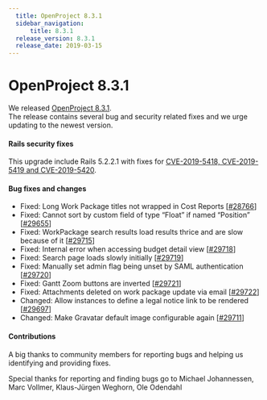 ```yaml
---
  title: OpenProject 8.3.1
  sidebar_navigation:
      title: 8.3.1
  release_version: 8.3.1
  release_date: 2019-03-15
---
```



# OpenProject 8.3.1

We released
[OpenProject 8.3.1](https://community.openproject.com/versions/1355).  
The release contains several bug and security related fixes and we urge
updating to the newest version.

#### Rails security fixes

This upgrade include Rails 5.2.2.1 with fixes for [CVE-2019-5418, 
CVE-2019-5419
and CVE-2019-5420](https://weblog.rubyonrails.org/2019/3/13/Rails-4-2-5-1-5-1-6-2-have-been-released/).

#### Bug fixes and changes

  - Fixed: Long Work Package titles not wrapped in
    Cost Reports
    \[[\#28766](https://community.openproject.com/wp/28766)\]
  - Fixed: Cannot sort by custom field of type “Float” if named
    “Position”
    \[[\#29655](https://community.openproject.com/wp/29655)\]
  - Fixed: WorkPackage search results load results thrice and are slow
    because of it
    \[[\#29715](https://community.openproject.com/wp/29715)\]
  - Fixed: Internal error when accessing budget detail view
    \[[\#29718](https://community.openproject.com/wp/29718)\]
  - Fixed: Search page loads slowly initially
    \[[\#29719](https://community.openproject.com/wp/29719)\]
  - Fixed: Manually set admin flag being unset by SAML authentication
    \[[\#29720](https://community.openproject.com/wp/29720)\]
  - Fixed: Gantt Zoom buttons are inverted
    \[[\#29721](https://community.openproject.com/wp/29721)\]
  - Fixed: Attachments deleted on work package update via email
    \[[\#29722](https://community.openproject.com/wp/29722)\]
  - Changed: Allow instances to define a legal notice link to be
    rendered \[[\#29697](https://community.openproject.com/wp/29697)\]
  - Changed: Make Gravatar default image configurable again
    \[[\#29711](https://community.openproject.com/wp/29711)\]

#### Contributions

A big thanks to community members for reporting bugs and helping us
identifying and providing fixes.

Special thanks for reporting and finding bugs go to Michael Johannessen,
Marc Vollmer, Klaus-Jürgen Weghorn, Ole Odendahl


